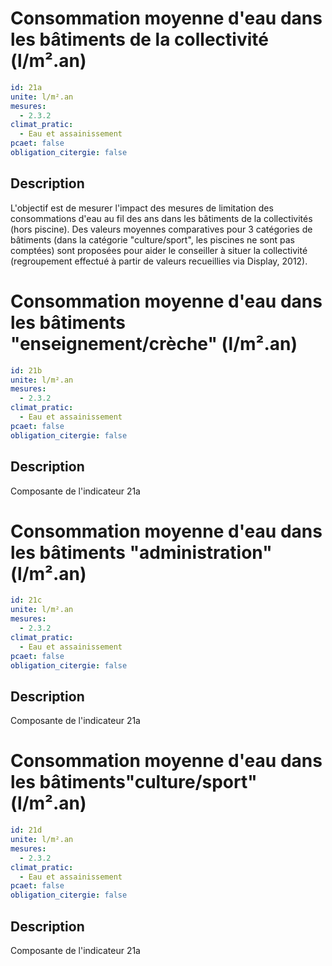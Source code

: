# Consommation moyenne d'eau dans les bâtiments de la collectivité (l/m².an)
```yaml
id: 21a
unite: l/m².an
mesures:
  - 2.3.2
climat_pratic:
  - Eau et assainissement
pcaet: false
obligation_citergie: false
```
## Description
L'objectif est de mesurer l'impact des mesures de limitation des consommations d'eau au fil des ans dans les bâtiments de la collectivités (hors piscine). Des valeurs moyennes comparatives pour 3 catégories de bâtiments (dans la catégorie "culture/sport", les piscines ne sont pas comptées) sont proposées pour aider le conseiller à situer la collectivité (regroupement effectué à partir de valeurs recueillies via Display, 2012). 



# Consommation moyenne d'eau dans les bâtiments "enseignement/crèche" (l/m².an)
```yaml
id: 21b
unite: l/m².an
mesures:
  - 2.3.2
climat_pratic:
  - Eau et assainissement
pcaet: false
obligation_citergie: false
```
## Description
Composante de l'indicateur 21a



# Consommation moyenne d'eau dans les bâtiments "administration" (l/m².an)
```yaml
id: 21c
unite: l/m².an
mesures:
  - 2.3.2
climat_pratic:
  - Eau et assainissement
pcaet: false
obligation_citergie: false
```
## Description
Composante de l'indicateur 21a



# Consommation moyenne d'eau dans les bâtiments"culture/sport" (l/m².an)
```yaml
id: 21d
unite: l/m².an
mesures:
  - 2.3.2
climat_pratic:
  - Eau et assainissement
pcaet: false
obligation_citergie: false
```
## Description
Composante de l'indicateur 21a



